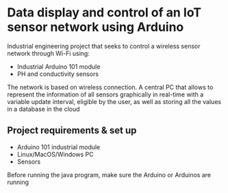 # Data display and control of an IoT sensor network using Arduino

Industrial engineering project that seeks to control a wireless sensor network through Wi-Fi using:
- Industrial Arduino 101 module
- PH and conductivity sensors

The network is based on wireless connection.
A central PC that allows to represent the information of all sensors graphically in real-time with a variable update interval,
eligible by the user, as well as storing all the values in a database in the cloud

## Project requirements & set up

- Arduino 101 industrial module
- Linux/MacOS/Windows PC
- Sensors

Before running the java program, make sure the Arduino or Arduinos are running


